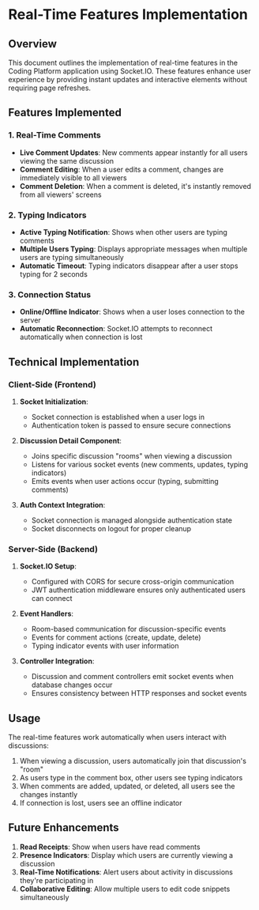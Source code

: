 # Real-Time Features Implementation

## Overview

This document outlines the implementation of real-time features in the Coding Platform application using Socket.IO. These features enhance user experience by providing instant updates and interactive elements without requiring page refreshes.

## Features Implemented

### 1. Real-Time Comments

- **Live Comment Updates**: New comments appear instantly for all users viewing the same discussion
- **Comment Editing**: When a user edits a comment, changes are immediately visible to all viewers
- **Comment Deletion**: When a comment is deleted, it's instantly removed from all viewers' screens

### 2. Typing Indicators

- **Active Typing Notification**: Shows when other users are typing comments
- **Multiple Users Typing**: Displays appropriate messages when multiple users are typing simultaneously
- **Automatic Timeout**: Typing indicators disappear after a user stops typing for 2 seconds

### 3. Connection Status

- **Online/Offline Indicator**: Shows when a user loses connection to the server
- **Automatic Reconnection**: Socket.IO attempts to reconnect automatically when connection is lost

## Technical Implementation

### Client-Side (Frontend)

1. **Socket Initialization**:
   - Socket connection is established when a user logs in
   - Authentication token is passed to ensure secure connections

2. **Discussion Detail Component**:
   - Joins specific discussion "rooms" when viewing a discussion
   - Listens for various socket events (new comments, updates, typing indicators)
   - Emits events when user actions occur (typing, submitting comments)

3. **Auth Context Integration**:
   - Socket connection is managed alongside authentication state
   - Socket disconnects on logout for proper cleanup

### Server-Side (Backend)

1. **Socket.IO Setup**:
   - Configured with CORS for secure cross-origin communication
   - JWT authentication middleware ensures only authenticated users can connect

2. **Event Handlers**:
   - Room-based communication for discussion-specific events
   - Events for comment actions (create, update, delete)
   - Typing indicator events with user information

3. **Controller Integration**:
   - Discussion and comment controllers emit socket events when database changes occur
   - Ensures consistency between HTTP responses and socket events

## Usage

The real-time features work automatically when users interact with discussions:

1. When viewing a discussion, users automatically join that discussion's "room"
2. As users type in the comment box, other users see typing indicators
3. When comments are added, updated, or deleted, all users see the changes instantly
4. If connection is lost, users see an offline indicator

## Future Enhancements

1. **Read Receipts**: Show when users have read comments
2. **Presence Indicators**: Display which users are currently viewing a discussion
3. **Real-Time Notifications**: Alert users about activity in discussions they're participating in
4. **Collaborative Editing**: Allow multiple users to edit code snippets simultaneously